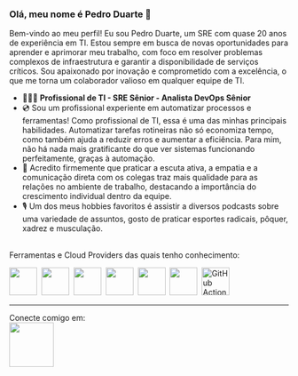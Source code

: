 ### Olá, meu nome é Pedro Duarte 👋

Bem-vindo ao meu perfil! Eu sou Pedro Duarte, um SRE com quase 20 anos de experiência em TI. Estou sempre em busca de novas oportunidades para aprender e aprimorar meu trabalho, com foco em resolver problemas complexos de infraestrutura e garantir a disponibilidade de serviços críticos. Sou apaixonado por inovação e comprometido com a excelência, o que me torna um colaborador valioso em qualquer equipe de TI.

- 👨🏻‍💻 **Profissional de TI - SRE Sênior - Analista DevOps Sênior**
- 💿 Sou um profissional experiente em automatizar processos e ferramentas! Como profissional de TI, essa é uma das minhas principais habilidades. Automatizar tarefas rotineiras não só economiza tempo, como também ajuda a reduzir erros e aumentar a eficiência. Para mim, não há nada mais gratificante do que ver sistemas funcionando perfeitamente, graças à automação.
- 💾 Acredito firmemente que praticar a escuta ativa, a empatia e a comunicação direta com os colegas traz mais qualidade para as relações no ambiente de trabalho, destacando a importância do crescimento individual dentro da equipe.
- 🎙️  Um dos meus hobbies favoritos é assistir a diversos podcasts sobre uma variedade de assuntos, gosto de praticar esportes radicais, pôquer, xadrez e musculação.

<br>Ferramentas e Cloud Providers das quais tenho conhecimento:

<div style="display": inline">
  <img width="50" weight="50" src="https://cdn.jsdelivr.net/gh/devicons/devicon/icons/bash/bash-original.svg" />&nbsp;
  <img width="50" weight="50" src="https://cdn.jsdelivr.net/gh/devicons/devicon/icons/python/python-original-wordmark.svg" />&nbsp;
  <img width="50" weight="50" src="https://cdn.jsdelivr.net/gh/devicons/devicon/icons/terraform/terraform-original-wordmark.svg" />&nbsp;
  <img width="50" weight="50" src="https://cdn.jsdelivr.net/gh/devicons/devicon/icons/googlecloud/googlecloud-original.svg" />&nbsp;
  <img width="50" weight="50" src="https://cdn.jsdelivr.net/gh/devicons/devicon/icons/kubernetes/kubernetes-plain.svg" />&nbsp;
  <img width="50" weight="50" src="https://cdn.iconscout.com/icon/free/png-256/free-aws-logo-icon-download-in-svg-png-gif-file-formats--cloud-computing-network-server-database-brand-pack-logos-icons-1583149.png?f=webp&w=256" />&nbsp;
  <img width="50" weight="50" src="https://avatars.githubusercontent.com/u/54465427?v=4?s=400" alt="GitHub Actions - Pipelines" />
</div>
                                                                                                                      
---------
Conecte comigo em:<br><a href="[https://www.linkedin.com/in/duarpadevops](https://www.linkedin.com/in/duarpadevops/)" target="_blank"><img width="80" weight="60" src="https://cdn.jsdelivr.net/gh/devicons/devicon/icons/linkedin/linkedin-original-wordmark.svg" /></a>

